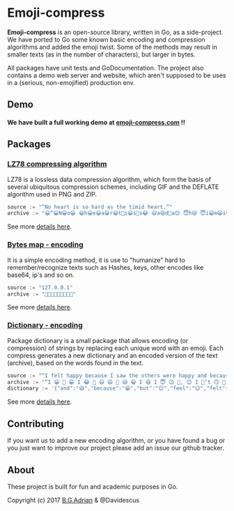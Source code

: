 # Emoji-compress

**Emoji-compress** is an open-source library, written in Go, as a side-project. We have ported to Go some known basic encoding and compression algorithms and added the emoji twist. Some of the methods may result in smaller texts (as in the number of characters), but larger in bytes.

All packages have unit tests and GoDocumentation. The project also contains a demo web server and website, which aren't supposed to be uses in a (serious, non-emojified) production env.

## Demo
#### We have built a full working demo at [emoji-compress.com](https://emoji-compress.com/) ‼

## Packages
### [LZ78 compressing algorithm](../lz78/README.md)
LZ78 is a lossless data compression algorithm, which form the basis of several ubiquitous compression schemes,  including GIF and the DEFLATE algorithm used in PNG and ZIP.

```go
source := "“No heart is so hard as the timid heart.”"
archive := "😀“😀N😀o😀 😀h😀e😀a😀r😀t🤣i😀s🤣s😂 😃a😆d🤣a😊 😇h😄 😇i😀m😀i😀d🤣h😄a😆t😀.😀”"
```
See more [details here](../lz78/README.md).

### [Bytes map - encoding](../bytesmap/README.md)
It is a simple encoding method, it is use to "humanize" hard to remember/recognize texts such as Hashes, keys, other encodes like base64, ip's and so on.

```go
source := "127.0.0.1"
archive := "🙇🙈🙍🙀🙆🙀🙆🙀🙇"
```
See more [details here](../bytesmap/README.md).

### [Dictionary - encoding](../dictionary/README.md)
Package dictionary is a small package that allows encoding (or compression) of strings by replacing each unique word with an emoji. Each compress generates a new dictionary and an encoded version of the text (archive), based on the words found in the text.

```go
source := "“I felt happy because I saw the others were happy and because I knew I should feel happy, but I wasn’t really happy.”"
archive := "“I 😀 😬 😁 I 😂 🤣 😃 😄 😬 😅 😁 I 😆 I 😇 😉 😬, 😊 I 🙂’t 🙃 😬.”"
dictionary := '{"and":"😅","because":"😁","but":"😊","feel":"😉","felt":"😀","happy":"😬","knew":"😆","others":"😃","really":"🙃","saw":"😂","should":"😇","the":"🤣","wasn":"🙂","were":"😄"}'
```
See more [details here](../dictionary/README.md).

## Contributing
If you want us to add a new encoding algorithm, or you have found a bug or you just want to improve our project
please add an issue our github tracker.


## About
These project is built for fun and academic purposes in Go.

Copyright (c) 2017 [B.G.Adrian](https://coder.today) & @Davidescus
